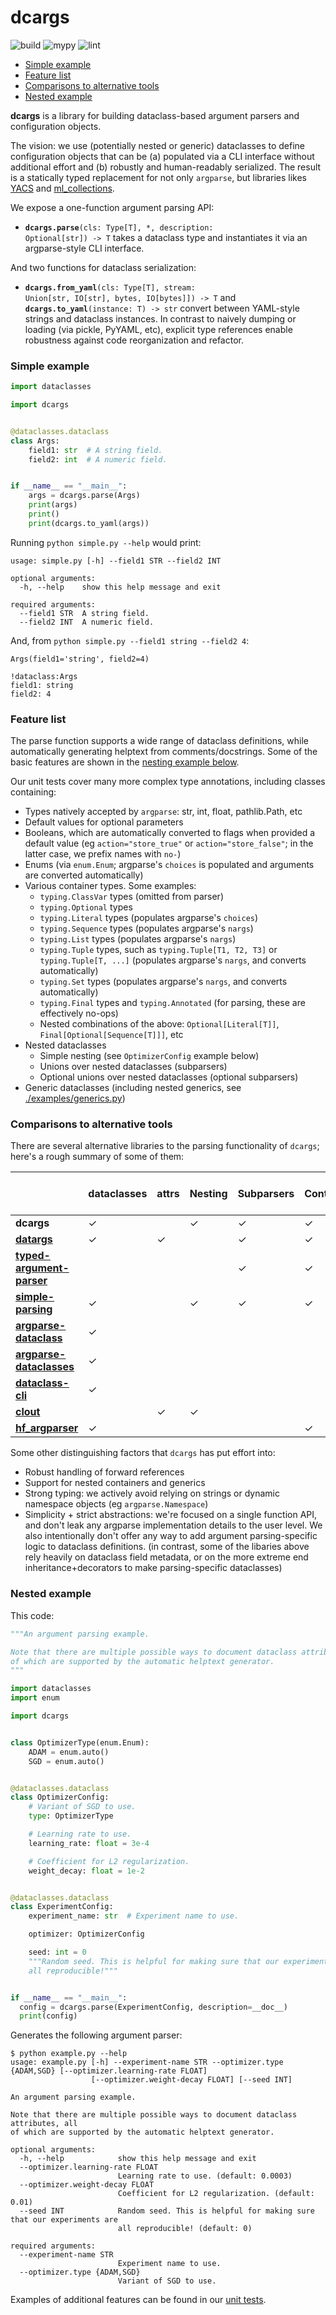 # dcargs

![build](https://github.com/brentyi/dcargs/workflows/build/badge.svg)
![mypy](https://github.com/brentyi/dcargs/workflows/mypy/badge.svg?branch=master)
![lint](https://github.com/brentyi/dcargs/workflows/lint/badge.svg)

<!-- vim-markdown-toc GFM -->

* [Simple example](#simple-example)
* [Feature list](#feature-list)
* [Comparisons to alternative tools](#comparisons-to-alternative-tools)
* [Nested example](#nested-example)

<!-- vim-markdown-toc -->

**dcargs** is a library for building dataclass-based argument parsers and
configuration objects.

The vision: we use (potentially nested or generic) dataclasses to define
configuration objects that can be (a) populated via a CLI interface without
additional effort and (b) robustly and human-readably serialized. The result is
a statically typed replacement for not only `argparse`, but libraries likes
[YACS](https://github.com/rbgirshick/yacs) and
[ml_collections](https://github.com/google/ml_collections).

We expose a one-function argument parsing API:

- <code><strong>dcargs.parse</strong>(cls: Type[T], \*, description:
  Optional[str]) -> T</code> takes a dataclass type and instantiates it via an
  argparse-style CLI interface.

And two functions for dataclass serialization:

- <code><strong>dcargs.from_yaml</strong>(cls: Type[T], stream: Union[str,
  IO[str], bytes, IO[bytes]]) -> T</code> and
  <code><strong>dcargs.to_yaml</strong>(instance: T) -> str</code> convert
  between YAML-style strings and dataclass instances. In contrast to naively
  dumping or loading (via pickle, PyYAML, etc), explicit type references enable
  robustness against code reorganization and refactor.

### Simple example

```python
import dataclasses

import dcargs


@dataclasses.dataclass
class Args:
    field1: str  # A string field.
    field2: int  # A numeric field.


if __name__ == "__main__":
    args = dcargs.parse(Args)
    print(args)
    print()
    print(dcargs.to_yaml(args))
```

Running `python simple.py --help` would print:

```
usage: simple.py [-h] --field1 STR --field2 INT

optional arguments:
  -h, --help    show this help message and exit

required arguments:
  --field1 STR  A string field.
  --field2 INT  A numeric field.
```

And, from `python simple.py --field1 string --field2 4`:

```
Args(field1='string', field2=4)

!dataclass:Args
field1: string
field2: 4
```

### Feature list

The parse function supports a wide range of dataclass definitions, while
automatically generating helptext from comments/docstrings. Some of the basic
features are shown in the [nesting example below](#nested-example).

Our unit tests cover many more complex type annotations, including classes
containing:

- Types natively accepted by `argparse`: str, int, float, pathlib.Path, etc
- Default values for optional parameters
- Booleans, which are automatically converted to flags when provided a default
  value (eg `action="store_true"` or `action="store_false"`; in the latter case,
  we prefix names with `no-`)
- Enums (via `enum.Enum`; argparse's `choices` is populated and arguments are
  converted automatically)
- Various container types. Some examples:
  - `typing.ClassVar` types (omitted from parser)
  - `typing.Optional` types
  - `typing.Literal` types (populates argparse's `choices`)
  - `typing.Sequence` types (populates argparse's `nargs`)
  - `typing.List` types (populates argparse's `nargs`)
  - `typing.Tuple` types, such as `typing.Tuple[T1, T2, T3]` or
    `typing.Tuple[T, ...]` (populates argparse's `nargs`, and converts
    automatically)
  - `typing.Set` types (populates argparse's `nargs`, and converts
    automatically)
  - `typing.Final` types and `typing.Annotated` (for parsing, these are
    effectively no-ops)
  - Nested combinations of the above: `Optional[Literal[T]]`,
    `Final[Optional[Sequence[T]]]`, etc
- Nested dataclasses
  - Simple nesting (see `OptimizerConfig` example below)
  - Unions over nested dataclasses (subparsers)
  - Optional unions over nested dataclasses (optional subparsers)
- Generic dataclasses (including nested generics, see
  [./examples/generics.py](./examples/generics.py))

### Comparisons to alternative tools

There are several alternative libraries to the parsing functionality of
`dcargs`; here's a rough summary of some of them:

|                                                                                                 | dataclasses | attrs | Nesting | Subparsers | Containers | Choices from literals                                    | Docstrings as helptext | Generics |
| ----------------------------------------------------------------------------------------------- | ----------- | ----- | ------- | ---------- | ---------- | -------------------------------------------------------- | ---------------------- | -------- |
| **dcargs**                                                                                      | ✓           |       | ✓       | ✓          | ✓          | ✓                                                        | ✓                      | ✓        |
| **[datargs](https://github.com/roee30/datargs)**                                                | ✓           | ✓     |         | ✓          | ✓          | ✓                                                        |                        |          |
| **[typed-argument-parser](https://github.com/swansonk14/typed-argument-parser)**                |             |       |         | ✓          | ✓          | ✓                                                        | ✓                      |          |
| **[simple-parsing](https://github.com/lebrice/SimpleParsing)**                                  | ✓           |       | ✓       | ✓          | ✓          | [soon](https://github.com/lebrice/SimpleParsing/pull/86) | ✓                      |          |
| **[argparse-dataclass](https://pypi.org/project/argparse-dataclass/)**                          | ✓           |       |         |            |            |                                                          |                        |          |
| **[argparse-dataclasses](https://pypi.org/project/argparse-dataclasses/)**                      | ✓           |       |         |            |            |                                                          |                        |          |
| **[dataclass-cli](https://github.com/malte-soe/dataclass-cli)**                                 | ✓           |       |         |            |            |                                                          |                        |          |
| **[clout](https://github.com/python-clout/clout)**                                              |             | ✓     | ✓       |            |            |                                                          |                        |          |
| **[hf_argparser](https://huggingface.co/transformers/_modules/transformers/hf_argparser.html)** | ✓           |       |         |            | ✓          |                                                          |                        |          |

Some other distinguishing factors that `dcargs` has put effort into:

- Robust handling of forward references
- Support for nested containers and generics
- Strong typing: we actively avoid relying on strings or dynamic namespace
  objects (eg `argparse.Namespace`)
- Simplicity + strict abstractions: we're focused on a single function API, and
  don't leak any argparse implementation details to the user level. We also
  intentionally don't offer any way to add argument parsing-specific logic to
  dataclass definitions. (in contrast, some of the libaries above rely heavily
  on dataclass field metadata, or on the more extreme end inheritance+decorators
  to make parsing-specific dataclasses)

### Nested example

This code:

```python
"""An argument parsing example.

Note that there are multiple possible ways to document dataclass attributes, all
of which are supported by the automatic helptext generator.
"""

import dataclasses
import enum

import dcargs


class OptimizerType(enum.Enum):
    ADAM = enum.auto()
    SGD = enum.auto()


@dataclasses.dataclass
class OptimizerConfig:
    # Variant of SGD to use.
    type: OptimizerType

    # Learning rate to use.
    learning_rate: float = 3e-4

    # Coefficient for L2 regularization.
    weight_decay: float = 1e-2


@dataclasses.dataclass
class ExperimentConfig:
    experiment_name: str  # Experiment name to use.

    optimizer: OptimizerConfig

    seed: int = 0
    """Random seed. This is helpful for making sure that our experiments are
    all reproducible!"""


if __name__ == "__main__":
  config = dcargs.parse(ExperimentConfig, description=__doc__)
  print(config)
```

Generates the following argument parser:

```
$ python example.py --help
usage: example.py [-h] --experiment-name STR --optimizer.type {ADAM,SGD} [--optimizer.learning-rate FLOAT]
                  [--optimizer.weight-decay FLOAT] [--seed INT]

An argument parsing example.

Note that there are multiple possible ways to document dataclass attributes, all
of which are supported by the automatic helptext generator.

optional arguments:
  -h, --help            show this help message and exit
  --optimizer.learning-rate FLOAT
                        Learning rate to use. (default: 0.0003)
  --optimizer.weight-decay FLOAT
                        Coefficient for L2 regularization. (default: 0.01)
  --seed INT            Random seed. This is helpful for making sure that our experiments are
                        all reproducible! (default: 0)

required arguments:
  --experiment-name STR
                        Experiment name to use.
  --optimizer.type {ADAM,SGD}
                        Variant of SGD to use.
```

Examples of additional features can be found in our [unit tests](./tests/).
